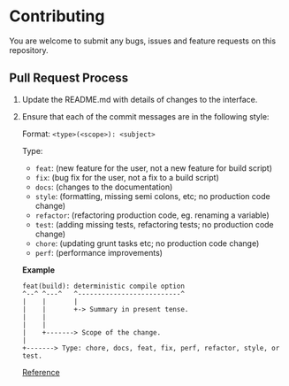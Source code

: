 # Contributing


You are welcome to submit any bugs, issues and feature requests on this repository.



## Pull Request Process

1. Update the README.md with details of changes to the interface.

2. Ensure that each of the commit messages are in the following style:

   Format: `<type>(<scope>): <subject>`

   Type:

   - `feat`: (new feature for the user, not a new feature for build script)
   - `fix`: (bug fix for the user, not a fix to a build script)
   - `docs`: (changes to the documentation)
   - `style`: (formatting, missing semi colons, etc; no production code change)
   - `refactor`: (refactoring production code, eg. renaming a variable)
   - `test`: (adding missing tests, refactoring tests; no production code change)
   - `chore`: (updating grunt tasks etc; no production code change)
   - `perf`: (performance improvements)

   **Example**

   ```
   feat(build): deterministic compile option
   ^--^ ^---^   ^--------------------------^
   |    |       |
   |    |       +-> Summary in present tense.
   |    |
   |    |
   |    +-------> Scope of the change.
   |
   +-------> Type: chore, docs, feat, fix, perf, refactor, style, or test.
   ```

   [Reference](https://gist.github.com/joshbuchea/6f47e86d2510bce28f8e7f42ae84c716)
